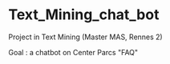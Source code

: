 # Text_Mining_chat_bot
Project in Text Mining (Master MAS, Rennes 2)

Goal : a chatbot on Center Parcs "FAQ"

